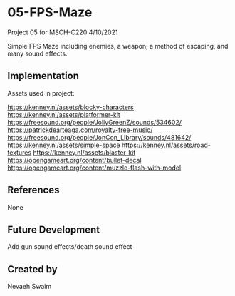# 05-FPS-Maze
Project 05 for MSCH-C220
4/10/2021

Simple FPS Maze including enemies, a weapon, a method of escaping, and many sound effects.
## Implementation
Assets used in project:

https://kenney.nl/assets/blocky-characters
https://kenney.nl/assets/platformer-kit
https://freesound.org/people/JollyGreenZ/sounds/534602/
https://patrickdearteaga.com/royalty-free-music/
https://freesound.org/people/JonCon_Library/sounds/481642/
https://kenney.nl/assets/simple-space
https://kenney.nl/assets/road-textures
https://kenney.nl/assets/blaster-kit
https://opengameart.org/content/bullet-decal
https://opengameart.org/content/muzzle-flash-with-model
## References
None
## Future Development
Add gun sound effects/death sound effect
## Created by
Nevaeh Swaim
